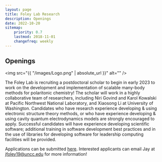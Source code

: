 ```yaml
---
layout: page
title: Foley Lab Research
description: Openings
date: 2022-10-20
sitemap:
    priority: 0.7
    lastmod: 2018-11-01
    changefreq: weekly
---
```

## Openings

<span class="image left"><img src="{{ "/images/Logo.png" | absolute_url }}" alt="" /></span>

The Foley Lab is recruiting a postdoctoral scholar to begin in early 2023 to work on the development and implementation of scalable 
many-body methods for polaritonic chemistry! The scholar will work in a highly collaborative team of researchers, including Niri Govind and Karol Kowalski at Pacific Northwest National Laboratory, and Xiaosong Li at University of Washington. Candidates who have research experience developing & using electronic structure theory methods, or who have experience developing & using cavity quantum electrodynamics models are strongly encouraged to apply. Successful candidates will have experience developing scientific software; additional training in software development best practices and in the use of libraries for developing software for leadership computing facilities will be provided.

Applications can be submitted [here](https://jobs.charlotte.edu/postings/45467).  Interested applicants can email Jay at <jfoley19@uncc.edu> for more information!

 <!--  </p> </div> . -->
